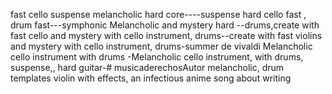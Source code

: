 fast cello suspense melancholic hard core----suspense hard  cello fast ,  drum fast---symphonic Melancholic  and mystery  hard 
--drums,create with fast cello and mystery with cello instrument, drums--create with fast violins and mystery with cello instrument, drums-summer de vivaldi   Melancholic cello instrument with drums -Melancholic cello instrument, with drums, suspense,, hard guitar-# musicaderechosAutor
 melancholic, drum templates violin with   effects, 
 an infectious anime song about writing 
